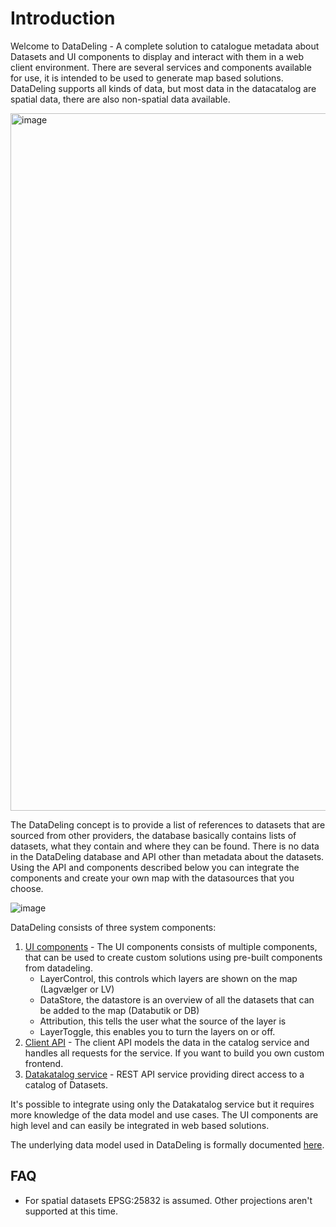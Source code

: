 <!--
[![npm](https://img.shields.io/npm/v/@dmp/lagvaelger-client-ui.svg)](https://www.npmjs.com/package/@dmp/lagvaelger-client-ui)
[![npm](https://img.shields.io/npm/v/@dmp/lagvaelger-client-api.svg)](https://www.npmjs.com/package/@dmp/lagvaelger-client-api)
-->

# Introduction

Welcome to DataDeling - A complete solution to catalogue metadata about Datasets and UI components to display and interact with them in a web client environment. There are several services and components available for use, it is intended to be used to generate map based solutions. DataDeling supports all kinds of data, but most data in the datacatalog are spatial data, there are also non-spatial data available. 

<img width="1116" alt="image" src="https://user-images.githubusercontent.com/3703683/223681657-653e4a94-6877-470e-8c9d-1beca2deb2a8.png">

The DataDeling concept is to provide a list of references to datasets that are sourced from other providers, the database basically contains lists of datasets, what they contain and where they can be found. There is no data in the DataDeling database and API other than metadata about the datasets. Using the API and components described below you can integrate the components and create your own map with the datasources that you choose. 

![image](https://user-images.githubusercontent.com/120640911/223374756-23d63497-6776-4b8c-b091-5b6f60dc8bff.png)


DataDeling consists of three system components:

1. [UI components](doc/frontend#ui-components) - The UI components consists of multiple components, that can be used to create custom solutions using pre-built components from datadeling.
   * LayerControl, this controls which layers are shown on the map (Lagvælger or LV)
   * DataStore, the datastore is an overview of all the datasets that can be added to the map (Databutik or DB)
   * Attribution, this tells the user what the source of the layer is
   * LayerToggle, this enables you to turn the layers on or off.
2. [Client API](doc/frontend#client-api) - The client API models the data in the catalog service and handles all requests for the service. If you want to build you own custom frontend. 
3. [Datakatalog service](doc/backend) - REST API service providing direct access to a catalog of Datasets.

It's possible to integrate using only the Datakatalog service but it requires more knowledge of the data model and use cases. The UI components are high level and can easily be integrated in web based solutions.

The underlying data model used in DataDeling is formally documented [here](doc/datamodel).

## FAQ

- For spatial datasets EPSG:25832 is assumed. Other projections aren't supported at this time.

